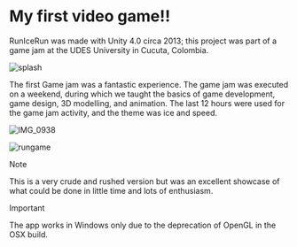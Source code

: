 
# My first video game!!
RunIceRun was made with Unity 4.0 circa 2013; this project was part of a game jam at the UDES University in Cucuta, Colombia.

![splash](https://github.com/MethodCa/RunIceRun/assets/15893276/17bb91f3-32d3-4414-a539-cbd4d9cf94e9)

The first Game jam was a fantastic experience. The game jam was executed on a weekend, during which we taught the basics of game development, game design, 3D modelling, and animation. The last 12 hours were used for the game jam activity, and the theme was ice and speed.

![IMG_0938](https://github.com/MethodCa/RunIceRun/assets/15893276/624a94c7-21e5-4453-94d8-a6199ae71ff3)

![rungame](https://github.com/MethodCa/RunIceRun/assets/15893276/6181109c-682b-4a96-ad10-a68a3c62206c)

> [!NOTE]
> This is a very crude and rushed version but was an excellent showcase of what could be done in little time and lots of enthusiasm.

> [!IMPORTANT]
> The app works in Windows only due to the deprecation of OpenGL in the OSX build.

